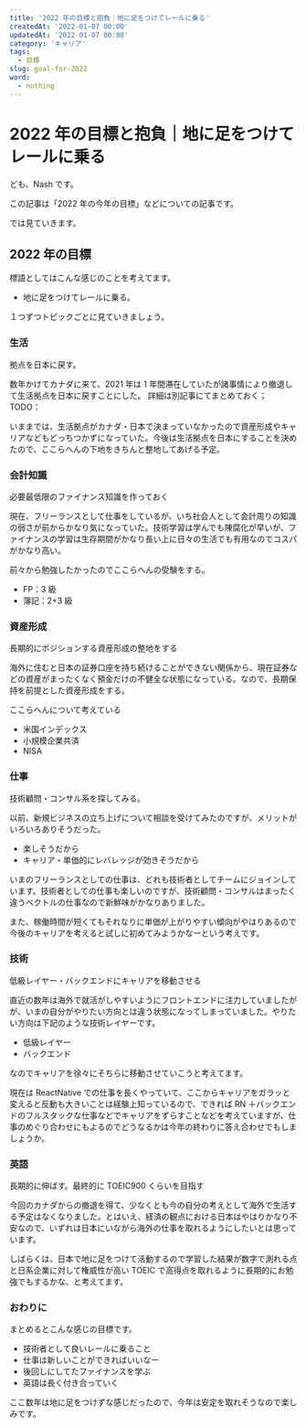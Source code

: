 ```yaml
---
title: '2022 年の目標と抱負｜地に足をつけてレールに乗る'
createdAt: '2022-01-07 00:00'
updatedAt: '2022-01-07 00:00'
category: 'キャリア'
tags:
  - 目標
slug: goal-for-2022
word:
  - nothing
---
```


# 2022 年の目標と抱負｜地に足をつけてレールに乗る

ども、Nash です。

この記事は「2022 年の今年の目標」などについての記事です。

では見ていきます。

## 2022 年の目標

標語としてはこんな感じのことを考えてます。

- 地に足をつけてレールに乗る。

１つずつトピックごとに見ていきましょう。

### 生活

拠点を日本に戻す。

数年かけてカナダに来て、2021 年は 1 年間滞在していたが諸事情により撤退して生活拠点を日本に戻すことにした。
詳細は別記事にてまとめておく；TODO：

いままでは、生活拠点がカナダ・日本で決まっていなかったので資産形成やキャリアなどもどっちつかずになっていた。今後は生活拠点を日本にすることを決めたので、ここらへんの下地をきちんと整地してあげる予定。

### 会計知識

必要最低限のファイナンス知識を作っておく

現在、フリーランスとして仕事をしているが、いち社会人として会計周りの知識の弱さが前からかなり気になっていた。技術学習は学んでも陳腐化が早いが、ファイナンスの学習は生存期間がかなり長い上に日々の生活でも有用なのでコスパがかなり高い。

前々から勉強したかったのでここらへんの受験をする。

- FP：3 級
- 簿記：2+3 級

### 資産形成

長期的にポジションする資産形成の整地をする

海外に住むと日本の証券口座を持ち続けることができない関係から、現在証券などの資産がまったくなく預金だけの不健全な状態になっている。なので、長期保持を前提とした資産形成をする。

ここらへんについて考えている

- 米国インデックス
- 小規模企業共済
- NISA

### 仕事

技術顧問・コンサル系を探してみる。

以前、新規ビジネスの立ち上げについて相談を受けてみたのですが、メリットがいろいろありそうだった。

- 楽しそうだから
- キャリア・単価的にレバレッジが効きそうだから

いまのフリーランスとしての仕事は、どれも技術者としてチームにジョインしています。技術者としての仕事も楽しいのですが、技術顧問・コンサルはまったく違うベクトルの仕事なので新鮮味がかなりありました。

また、稼働時間が短くてもそれなりに単価が上がりやすい傾向がやはりあるので今後のキャリアを考えると試しに初めてみようかなーという考えです。

### 技術

低級レイヤー・バックエンドにキャリアを移動させる

直近の数年は海外で就活がしやすいようにフロントエンドに注力していましたがが、いまの自分がやりたい方向とは違う状態になってしまっていました。やりたい方向は下記のような技術レイヤーです。

- 低級レイヤー
- バックエンド

なのでキャリアを徐々にそちらに移動させていこうと考えてます。

現在は ReactNative での仕事を長くやっていて、ここからキャリアをガラッと変えると反動も大きいことは経験上知っているので、できれば RN ＋バックエンドのフルスタックな仕事などでキャリアをずらすことなどを考えていますが、仕事のめぐり合わせにもよるのでどうなるかは今年の終わりに答え合わせでもしましょうか。

### 英語

長期的に伸ばす。最終的に TOEIC900 くらいを目指す

今回のカナダからの撤退を得て、少なくとも今の自分の考えとして海外で生活する予定はなくなりました。とはいえ、経済の観点における日本はやはりかなり不安なので、いずれは日本にいながら海外の仕事を取れるようにしたいとは思っています。

しばらくは、日本で地に足をつけて活動するので学習した結果が数字で測れる点と日系企業に対して権威性が高い TOEIC で高得点を取れるように長期的にお勉強でもするかな、と考えてます。

### おわりに

まとめるとこんな感じの目標です。

- 技術者として良いレールに乗ること
- 仕事は新しいことができればいいなー
- 後回しにしてたファイナンスを学ぶ
- 英語は長く付き合っていく

ここ数年は地に足をつけずな感じだったので、今年は安定を取れそうなので楽しみです。
